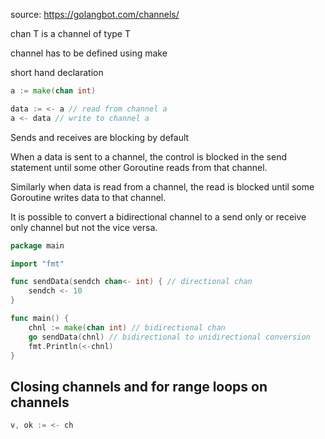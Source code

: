 source: https://golangbot.com/channels/

chan T is a channel of type T

channel has to be defined using make

short hand declaration
```go
a := make(chan int)
```
```go
data := <- a // read from channel a  
a <- data // write to channel a  
```

Sends and receives are blocking by default

When a data is sent to a channel, the control is blocked in the send statement until some other Goroutine reads from that channel. 

Similarly when data is read from a channel, the read is blocked until some Goroutine writes data to that channel.

It is possible to convert a bidirectional channel to a send only or receive only channel but not the vice versa.

```go
package main

import "fmt"

func sendData(sendch chan<- int) { // directional chan 
    sendch <- 10
}

func main() {  
    chnl := make(chan int) // bidirectional chan
    go sendData(chnl) // bidirectional to unidirectional conversion
    fmt.Println(<-chnl)
}
```

## Closing channels and for range loops on channels
```go
v, ok := <- ch  
```
